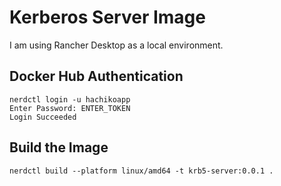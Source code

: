 # Kerberos Server Image

I am using Rancher Desktop as a local environment.

## Docker Hub Authentication

```
nerdctl login -u hachikoapp
Enter Password: ENTER_TOKEN
Login Succeeded
```

## Build the Image

```
nerdctl build --platform linux/amd64 -t krb5-server:0.0.1 .
```
